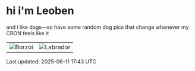 # hi i'm Leoben

and i like dogs—so have some random dog pics that change whenever my CRON feels like it

|  |  |
|--------|----------|
| ![Borzoi](https://random-dog-vercel.vercel.app/api/random-borzoi?v=1749663792) | ![Labrador](https://random-dog-vercel.vercel.app/api/random-labrador?v=1749663792) |

Last updated: 2025-06-11 17:43 UTC
